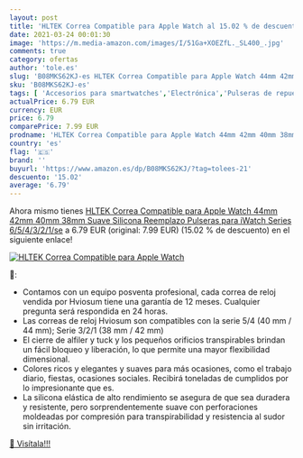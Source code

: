 ```yaml
---
layout: post
title: 'HLTEK Correa Compatible para Apple Watch al 15.02 % de descuento'
date: 2021-03-24 00:01:30
image: 'https://m.media-amazon.com/images/I/51Ga+XOEZfL._SL400_.jpg'
comments: true
category: ofertas
author: 'tole.es'
slug: 'B08MKS62KJ-es HLTEK Correa Compatible para Apple Watch 44mm 42mm 40mm...'
sku: 'B08MKS62KJ-es'
tags: [ 'Accesorios para smartwatches','Electrónica','Pulseras de repuesto para smartwatches','Tecnología para vestir','apple', ]
actualPrice: 6.79 EUR
currency: EUR
price: 6.79
comparePrice: 7.99 EUR
prodname: 'HLTEK Correa Compatible para Apple Watch 44mm 42mm 40mm 38mm  Suave Silicona Reemplazo Pulseras para iWatch Series 6/5/4/3/2/1/se'
country: 'es'
flag: '🇪🇸'
brand: ''
buyurl: 'https://www.amazon.es/dp/B08MKS62KJ/?tag=tolees-21'
descuento: '15.02'
average: '6.79'
---
```


Ahora mismo tienes [HLTEK Correa Compatible para Apple Watch 44mm 42mm 40mm 38mm  Suave Silicona Reemplazo Pulseras para iWatch Series 6/5/4/3/2/1/se](https://www.amazon.es/dp/B08MKS62KJ/?tag=tolees-21) a 6.79 EUR (original: 7.99 EUR) (15.02 %  de descuento) en el siguiente enlace!

[![HLTEK Correa Compatible para Apple Watch](https://m.media-amazon.com/images/I/51Ga+XOEZfL._SL400_.jpg)](https://www.amazon.es/dp/B08MKS62KJ/?tag=tolees-21)

🔎:

- Contamos con un equipo posventa profesional, cada correa de reloj vendida por Hviosum tiene una garantía de 12 meses. Cualquier pregunta será respondida en 24 horas.
- Las correas de reloj Hviosum son compatibles con la serie 5/4 (40 mm / 44 mm); Serie 3/2/1 (38 mm / 42 mm)
- El cierre de alfiler y tuck y los pequeños orificios transpirables brindan un fácil bloqueo y liberación, lo que permite una mayor flexibilidad dimensional.
- Colores ricos y elegantes y suaves para más ocasiones, como el trabajo diario, fiestas, ocasiones sociales. Recibirá toneladas de cumplidos por lo impresionante que es.
- La silicona elástica de alto rendimiento se asegura de que sea duradera y resistente, pero sorprendentemente suave con perforaciones moldeadas por compresión para transpirabilidad y resistencia al sudor sin irritación.

[🛒 Visítala!!!](https://www.amazon.es/dp/B08MKS62KJ/?tag=tolees-21)
